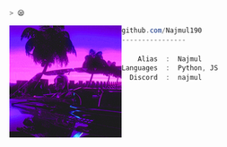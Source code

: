 ```zsh
> 😪
```

<img align="left" src="https://raw.githubusercontent.com/Najmul190/Najmul190/main/assets/najmulpfp.gif" alt="logo.gif" width="200" /> 

```csharp
github.com/Najmul190
----------------

    Alias  :  Najmul
Languages  :  Python, JS
  Discord  :  najmul
```
